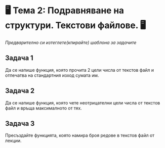 # 🖥️ Тема 2: Подравняване на структури. Текстови файлове. 🖥️

*Предварително си изтеглете(кпирайте) шаблона за задачите*

## Задача 1
Да се напише функция, която прочита 2 цели числа от текстов файл и отпечатва на стандартния изход сумата им.

## Задача 2
Да се напише функция, която чете неотрицателни цели числа от текстов файл и връща максималното от тях.

## Задача 3
Пресъздайте функцията, която намира броя редове в текстов файл от лекции.